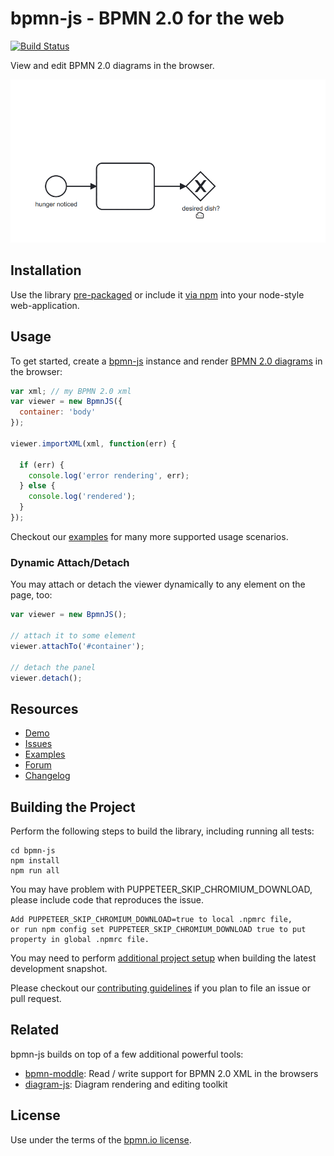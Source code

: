 # bpmn-js - BPMN 2.0 for the web

[![Build Status](https://travis-ci.org/bpmn-io/bpmn-js.svg?branch=master)](https://travis-ci.org/bpmn-io/bpmn-js)

View and edit BPMN 2.0 diagrams in the browser.

[![bpmn-js screencast](./resources/screencast.gif "bpmn-js in action")](http://demo.bpmn.io/s/start)


## Installation

Use the library [pre-packaged](https://github.com/bpmn-io/bpmn-js-examples/tree/master/pre-packaged)
or include it [via npm](https://github.com/bpmn-io/bpmn-js-examples/tree/master/bundling)
into your node-style web-application.

## Usage

To get started, create a [bpmn-js](https://github.com/bpmn-io/bpmn-js) instance
and render [BPMN 2.0 diagrams](https://www.omg.org/spec/BPMN/2.0.2/) in the browser:

```javascript
var xml; // my BPMN 2.0 xml
var viewer = new BpmnJS({
  container: 'body'
});

viewer.importXML(xml, function(err) {

  if (err) {
    console.log('error rendering', err);
  } else {
    console.log('rendered');
  }
});
```

Checkout our [examples](https://github.com/bpmn-io/bpmn-js-examples) for many
more supported usage scenarios.


### Dynamic Attach/Detach

You may attach or detach the viewer dynamically to any element on the page, too:

```javascript
var viewer = new BpmnJS();

// attach it to some element
viewer.attachTo('#container');

// detach the panel
viewer.detach();
```


## Resources

* [Demo](http://demo.bpmn.io)
* [Issues](https://github.com/bpmn-io/bpmn-js/issues)
* [Examples](https://github.com/bpmn-io/bpmn-js-examples)
* [Forum](https://forum.bpmn.io)
* [Changelog](./CHANGELOG.md)


## Building the Project

Perform the following steps to build the library, including running all tests:

```
cd bpmn-js
npm install
npm run all
```

You may have problem with PUPPETEER_SKIP_CHROMIUM_DOWNLOAD, please include code that reproduces the issue.

```
Add PUPPETEER_SKIP_CHROMIUM_DOWNLOAD=true to local .npmrc file,
or run npm config set PUPPETEER_SKIP_CHROMIUM_DOWNLOAD true to put property in global .npmrc file.
```

You may need to perform [additional project setup](./docs/project/SETUP.md) when
building the latest development snapshot.

Please checkout our [contributing guidelines](./.github/CONTRIBUTING.md) if you plan to
file an issue or pull request.


## Related

bpmn-js builds on top of a few additional powerful tools:

* [bpmn-moddle](https://github.com/bpmn-io/bpmn-moddle): Read / write support for BPMN 2.0 XML in the browsers
* [diagram-js](https://github.com/bpmn-io/diagram-js): Diagram rendering and editing toolkit


## License

Use under the terms of the [bpmn.io license](http://bpmn.io/license).
